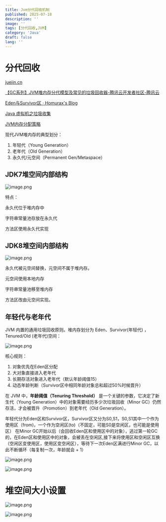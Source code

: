 ```yaml
---
title: Jvm分代回收机制
published: 2025-07-18
description: ''
image: ''
tags: [分代回收,JVM]
category: 'Java'
draft: false 
lang: ''
---
```

# 分代回收

[juejin.cn](https://juejin.cn/post/7474503566154858536)

[【GC系列】JVM堆内存分代模型及常见的垃圾回收器-腾讯云开发者社区-腾讯云](https://cloud.tencent.com/developer/article/1755848)

[Eden与Survivor区 · Homurax's Blog](https://blog.homurax.com/2018/09/17/eden-survivor/)

[Java 虚拟机之垃圾收集](https://dunwu.github.io/waterdrop/pages/587898a0/)

[JVM内存分配策略](https://linqiankun.github.io/hexoblog/md/jvm/JVM%E5%86%85%E5%AD%98%E5%88%86%E9%85%8D%E7%AD%96%E7%95%A5/)

现代JVM堆内存的典型划分：

1. 年轻代（Young Generation）
2. 老年代（Old Generation）
3. 永久代/元空间（Permanent Gen/Metaspace）

## JDK7堆空间内部结构

![image.png](https://blog.meowrain.cn/api/i/2025/07/18/10mvpvg-1.webp)

特点：

永久代位于堆内存中

字符串常量池存放在永久代

方法区使用永久代实现

## JDK8堆空间内部结构

![image.png](https://blog.meowrain.cn/api/i/2025/07/18/10mvro2-1.webp)

永久代被元空间替换，元空间不属于堆内存。

元空间使用本地内存

字符串常量池移至堆内存

方法区改由元空间实现。

## 年轻代与老年代

JVM 内置的通用垃圾回收原则。堆内存划分为 Eden、Survivor(年轻代) ， Tenured/Old (老年代)空间：

![image.png](https://blog.meowrain.cn/api/i/2025/07/18/10mvw5e-1.webp)

核心规则： 

1. 对象优先在Eden区分配
2. 大对象直接进入老年代
3. 长期存活对象进入老年代（默认年龄阈值15）
4. 动态年龄判断（Survivor区中相同年龄对象总和超过50%时候晋升）

在 JVM 中，**年龄阈值（Tenuring Threshold）** 是一个关键的参数，它决定了新生代（Young Generation）中的对象需要经历多少次垃圾回收（Minor GC）仍然存活，才会被晋升（Promotion）到老年代（Old Generation）。

年轻代分为Eden区和Survivor区，Survivor区又分为S0,S1，S0,S1其中一个作为使用区（from)，一个作为空闲区(to)（不固定，可能S0是空闲区，也可能是使用区）
在Minor GC开始以后（会回收Eden区和使用区中的对象），逃过第一轮GC的，在Eden区和使用区中的对象，会被丢在空闲区,接下来将使用区和空闲区互换（空闲区变使用区，使用区变空闲区），等待下一次Eden区满进行Minor GC，以此不断循环（每复制一次，年龄就会 + 1） 

![image.png](https://blog.meowrain.cn/api/i/2025/07/18/10mw6vd-1.webp)

![image.png](https://blog.meowrain.cn/api/i/2025/07/18/10mwdnp-1.webp)

# 堆空间大小设置

![image.png](https://blog.meowrain.cn/api/i/2025/07/18/10mwjcx-1.webp)

![image.png](https://blog.meowrain.cn/api/i/2025/07/18/10mwpa5-1.webp)


